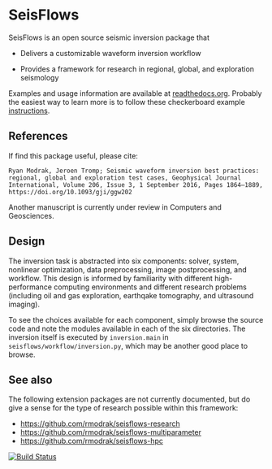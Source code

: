 SeisFlows
=========

SeisFlows is an open source seismic inversion package that

- Delivers a customizable waveform inversion workflow

- Provides a framework for research in regional, global, and exploration seismology

Examples and usage information are available at [readthedocs.org](http://seisflows.readthedocs.org/en/latest/).  Probably the easiest way to learn more is to follow these checkerboard example [instructions](http://seisflows.readthedocs.io/en/latest/instructions_remote.html).

References
----------
If find this package useful, please cite:

`Ryan Modrak, Jeroen Tromp; Seismic waveform inversion best practices: regional, global and exploration test cases, Geophysical Journal International, Volume 206, Issue 3, 1 September 2016, Pages 1864–1889, https://doi.org/10.1093/gji/ggw202`

Another manuscript is currently under review in Computers and Geosciences.


Design
------
The inversion task is abstracted into six components: solver, system, nonlinear optimization, data preprocessing, image postprocessing, and workflow.  This design is informed by familiarity with different high-performance computing environments and different research problems (including oil and gas exploration, earthqake tomography, and ultrasound imaging).  

To see the choices available for each component, simply browse the source code and note the modules available in each of the six directories.  The inversion itself is executed by `inversion.main` in `seisflows/workflow/inversion.py`, which may be another good place to browse.



See also
--------
The following extension packages are not currently documented, but do give a sense for the type of research possible within this framework:

- https://github.com/rmodrak/seisflows-research
- https://github.com/rmodrak/seisflows-multiparameter
- https://github.com/rmodrak/seisflows-hpc



[![Build Status](https://travis-ci.org/rmodrak/seisflows.svg?branch=master)](https://travis-ci.org/rmodrak/seisflows)
